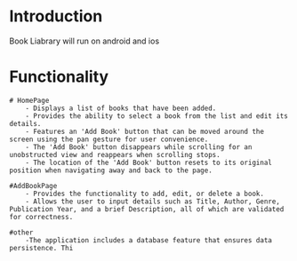 # Introduction 
Book Liabrary will run on android and ios 

# Functionality 
    # HomePage
        - Displays a list of books that have been added. 
        - Provides the ability to select a book from the list and edit its details.
        - Features an 'Add Book' button that can be moved around the screen using the pan gesture for user convenience.
        - The 'Add Book' button disappears while scrolling for an unobstructed view and reappears when scrolling stops.
        - The location of the 'Add Book' button resets to its original position when navigating away and back to the page.

    #AddBookPage
        - Provides the functionality to add, edit, or delete a book. 
        - Allows the user to input details such as Title, Author, Genre, Publication Year, and a brief Description, all of which are validated for correctness.

    #other
        -The application includes a database feature that ensures data persistence. Thi
